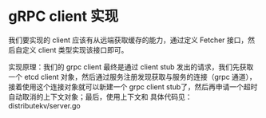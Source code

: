 # gRPC client 实现

我们要实现的 client 应该有从远端获取缓存的能力，通过定义 Fetcher 接口，然后自定义 client 类型实现该接口即可。

实现原理：我们的 grpc client 最终是通过 client stub 发出的请求，我们先获取一个 etcd client 对象，然后通过服务注册发现获取与服务的连接（grpc 通道），接着使用这个连接对象就可以新建一个 grpc client stub了，然后再申请一个超时自动取消的上下文对象；最后，使用上下文和
具体代码见：distributekv/server.go